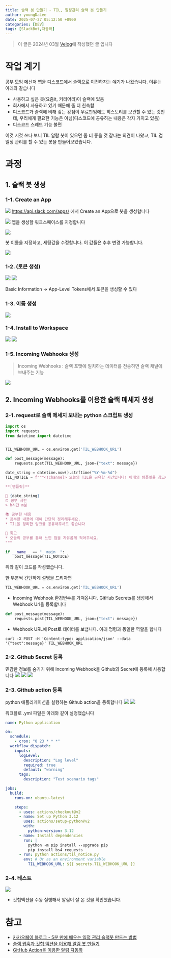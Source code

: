 ```yaml
---
title: 슬랙 봇 만들기 - TIL, 일정관리 슬랙 봇 만들기
author: youngDaLee
date: 2025-07-27 05:12:50 +0900
categories: [DEV]
tags: [SlackBot,자동화]
---
```


> 이 글은 2024년 03월 [Velog](https://velog.io/@youngda/%EC%8A%AC%EB%9E%99-%EB%B4%87-%EB%A7%8C%EB%93%A4%EA%B8%B0-TIL-%EC%9D%BC%EC%A0%95%EA%B4%80%EB%A6%AC-%EC%8A%AC%EB%9E%99-%EB%B4%87-%EB%A7%8C%EB%93%A4%EA%B8%B0)에 작성했던 글 입니다


# 작업 계기
공부 모임 메신저 앱을 디스코드에서 슬랙으로 이전하자는 얘기가 나왔습니다.
이유는 아래와 같습니다
* 사용하고 싶은 봇(요즘it, 커리어리)이 슬랙에 있음
* 회사에서 사용하고 있기 때문에 좀 더 친숙함
* 디스코드가 슬랙에 비해 갖는 강점이 무료판임에도 히스토리를 보관할 수 있는 것인데, 우리에게 필요한 기능은 아님(디스코드에 공유하는 내용은 각자 가지고 있음)
* 디스코드 스레드 기능 불편

이것 저것 쓰다 보니 TIL 알람 봇이 있으면 좀 더 좋을 것 같다는 의견이 나왔고, TIL 겸 일정 관리를 할 수 있는 봇을 만들어보았습니다.

# 과정
## 1. 슬랙 봇 생성
### 1-1. Create an App
![](https://velog.velcdn.com/images/youngda/post/7ee1b1aa-c8fb-4767-b6b2-4d4f70b9b9f2/image.png)
https://api.slack.com/apps/ 에서 Create an App으로 봇을 생성합니다

![](https://velog.velcdn.com/images/youngda/post/a18f70c2-6007-4694-b137-c52b63387b47/image.png)
앱을 생성할 워크스페이스를 지정합니다

![](https://velog.velcdn.com/images/youngda/post/658e7645-6f0a-424d-961e-680fd0abd83b/image.png)

봇 이름을 지정하고, 세팅값을 수정합니다. 이 값들은 추후 변경 가능합니다.

![](https://velog.velcdn.com/images/youngda/post/ed4f89f2-493c-4331-ad46-9cc35c22d412/image.png)

### 1-2. (토큰 생성)
![](https://velog.velcdn.com/images/youngda/post/cd9840bb-afad-4bdb-b17c-5f1d6312c825/image.png)
![](https://velog.velcdn.com/images/youngda/post/e8a1b159-a879-4a4b-a30b-e7b57b6ffec8/image.png)

Basic Information -> App-Level Tokens에서 토큰을 생성할 수 있다

### 1-3. 이름 생성

![](https://velog.velcdn.com/images/youngda/post/05d631b2-9cbe-493a-a60f-b6a53a6f1a79/image.png)

### 1-4. Install to Workspace
![](https://velog.velcdn.com/images/youngda/post/c6087e4c-8b0e-48e5-b020-d3a4ecbe68af/image.png)
![](https://velog.velcdn.com/images/youngda/post/54492481-4c80-4303-9c47-5c268d7d0ce0/image.png)



### 1-5. Incoming Webhooks 생성
> Incoming Webhooks : 슬랙 포맷에 일치하는 데이터를 전송하면 슬랙 채널에 보내주는 기능

![](https://velog.velcdn.com/images/youngda/post/e00be391-9f08-4528-9bee-a47e2a4bad23/image.png)




## 2. Incoming Webhooks를 이용한 슬랙 메세지 생성

### 2-1. request로 슬랙 메세지 보내는 python 스크립트 생성
```python
import os
import requests
from datetime import datetime


TIL_WEBHOOK_URL = os.environ.get('TIL_WEBHOOK_URL')

def post_message(message):
    requests.post(TIL_WEBHOOK_URL, json={"text": message})

date_string = datetime.now().strftime("%Y-%m-%d")
TIL_NOTICE = f"""<!channel> 오늘의 TIL을 공유할 시간입니다! 아래의 템플릿을 참고하여 작성해주세요.

**[템플릿]**

📆 {date_string}
⏰ 공부 시간
> h시간 m분

📚 공부한 내용
* 공부한 내용에 대해 간단히 정리해주세요.
* TIL을 정리한 링크를 공유해주셔도 좋습니다

💭 회고
* 오늘의 공부를 통해 느낀 점을 자유롭게 적어주세요.
"""

if __name__ == "__main__":
    post_message(TIL_NOTICE)
```
위와 같이 코드를 작성했습니다.

한 부분씩 간단하게 설명을 드리자면
```python
TIL_WEBHOOK_URL = os.environ.get('TIL_WEBHOOK_URL')
```
* Incoming Webhook 환경변수를 가져옵니다. GitHub Secrets를 생성해서 Webhook Url을 등록합니다


```python
def post_message(message):
    requests.post(TIL_WEBHOOK_URL, json={"text": message})
```
* Webhook URL에 Post로 데이터를 보냅니다. 아래 명령과 동일한 역할을 합니다

```
curl -X POST -H 'Content-type: application/json' --data '{"text":message}' TIL_WEBHOOK_URL
```


### 2-2. Github Secret 등록
민감한 정보를 숨기기 위해 Incoming Webhook을 Github의 Secret에 등록해 사용합니다
![](https://velog.velcdn.com/images/youngda/post/25cb9547-3003-40ca-be73-26ac91f7d02c/image.png)
![](https://velog.velcdn.com/images/youngda/post/264593da-95ba-4760-a5a3-0d2b543d4077/image.png)
![](https://velog.velcdn.com/images/youngda/post/4e9ff1a7-adba-4041-aa4d-c376f7b504ad/image.png)

### 2-3. Github action 등록
python 애플리케이션을 실행하는 Github action을 등록합니다
![](https://velog.velcdn.com/images/youngda/post/8e946fa4-e72c-4bc2-b69a-687707ac1fa6/image.png)
![](https://velog.velcdn.com/images/youngda/post/b72d66a5-859f-4a89-8f78-3dfa3f239f42/image.png)

워크플로 .yml 파일은 아래와 같이 설정했습니다
```yml
name: Python application

on:
  schedule:
    - cron: "0 23 * * *"
  workflow_dispatch:
    inputs:
      logLevel:
        description: "Log level"
        required: true
        default: "warning"
      tags:
        description: "Test scenario tags"

jobs:
  build:
    runs-on: ubuntu-latest

    steps:
      - uses: actions/checkout@v2
      - name: Set up Python 3.12
        uses: actions/setup-python@v2
        with:
          python-version: 3.12
      - name: Install dependencies
        run: |
          python -m pip install --upgrade pip
          pip install bs4 requests
      - run: python actions/til_notice.py
        env: # Or as an environment variable
          TIL_WEBHOOK_URL: ${{ secrets.TIL_WEBHOOK_URL }}
```

### 2-4. 테스트
![](https://velog.velcdn.com/images/youngda/post/2b8a9522-4a0f-4ae8-9c69-bfbcaa979eb6/image.png)
* 깃헙액션을 수동 실행해서 알림이 잘 온 것을 확인했습니다.


# 참고
* [카카오페이 블로그 - 5분 만에 배우는 일정 관리 슬랙봇 만드는 방법](https://tech.kakaopay.com/post/slack-google-integration/)
* [슬랙 웹훅과 깃헙 액션을 이용해 알림 봇 만들기](https://www.singun11.wtf/posts/TIL-slack-web-hook-and-github-action/)
* [GitHub Action을 이용한 알림 자동화](https://deepbaksu.github.io/2020/09/18/slack-github-action-automation/)